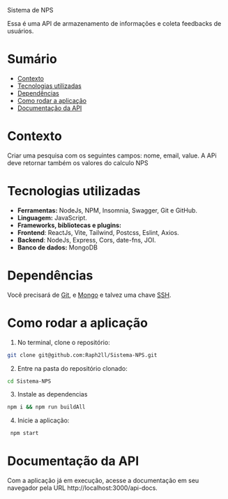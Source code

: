 Sistema de NPS

Essa é uma API de armazenamento de informações e coleta feedbacks de usuários.


# Sumário

- [Contexto](#contexto)
- [Tecnologias utilizadas](#tecnologias-utilizadas)
- [Dependências](#dependências)
- [Como rodar a aplicação](#como-rodar-a-aplicação)
- [Documentação da API](#documentação-da-api)

# Contexto 

Criar uma pesquisa com os seguintes campos: nome, email, value. A APi deve retornar também os valores do calculo NPS

# Tecnologias utilizadas

- **Ferramentas:** NodeJs, NPM, Insomnia, Swagger, Git e GitHub.
- **Linguagem:** JavaScript.
- **Frameworks, bibliotecas e plugins:** 
 - **Frontend**: ReactJs, Vite, Tailwind, Postcss, Eslint, Axios.
 - **Backend**: NodeJs, Express, Cors, date-fns, JOI.
- **Banco de dados:** MongoDB

# Dependências

Você precisará de [Git](https://git-scm.com/downloads), e [Mongo](https://www.mongodb.com) e talvez uma chave [SSH](https://docs.github.com/pt/authentication/connecting-to-github-with-ssh/about-ssh).


# Como rodar a aplicação

1. No terminal, clone o repositório:
```sh
git clone git@github.com:Raph2ll/Sistema-NPS.git
```

2. Entre na pasta do repositório clonado:

```sh
cd Sistema-NPS
```

3. Instale as dependencias 

```sh
npm i && npm run buildAll
```

4. Inicie a aplicação:

```sh
 npm start
```

# Documentação da API

Com a aplicação já em execução, acesse a documentação em seu navegador pela URL http://localhost:3000/api-docs.

